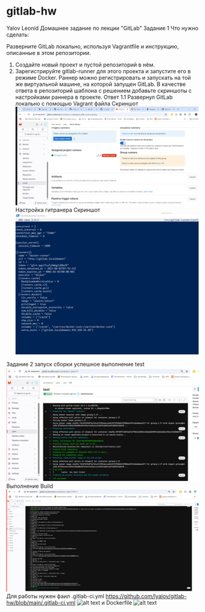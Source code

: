 # gitlab-hw
Yalov Leonid
Домашнее задание по лекции "GitLab"
Задание 1
Что нужно сделать:

Разверните GitLab локально, используя Vagrantfile и инструкцию, описанные в этом репозитории.
1) Создайте новый проект и пустой репозиторий в нём.
2) Зарегистрируйте gitlab-runner для этого проекта и запустите его в режиме Docker. Раннер можно регистрировать и запускать на той же виртуальной машине, на которой запущен GitLab.
В качестве ответа в репозиторий шаблона с решением добавьте скриншоты с настройками раннера в проекте.
Ответ 1.1 
Развернул  GitLab локально с помощью Vagrant  файла
Скриншот
![alt text](https://github.com/lyalov/gitlab-hw/blob/main/ranner_v2.png)
Настройка гитранера
Скриншот
![alt text](https://github.com/lyalov/gitlab-hw/blob/main/%D0%9A%D0%BE%D0%BD%D1%84%D0%B8%D0%B3%D1%83%D1%80%D0%B0%D1%86%D0%B8%D1%8F%20docker-runner.png)

Задание 2 
запуск сборки 
успешное выполнение test
![alt text](https://github.com/lyalov/gitlab-hw/blob/main/test.png)
Выполнение Build
![alt text](https://github.com/lyalov/gitlab-hw/blob/main/build.png)
Для работы нужен фаил  .gitlab-ci.yml
https://github.com/lyalov/gitlab-hw/blob/main/.gitlab-ci.yml
![alt text](https://github.com/lyalov/gitlab-hw/blob/main/.gitlab-ci.yml)
и Dockerfile
![alt text](https://github.com/lyalov/gitlab-hw/blob/main/Dockerfile)
